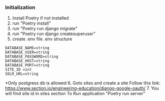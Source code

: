 ### Initialization

1. Install Poetry if not installed
2. run "Poetry install"
3. run "Poetry run django migrate"
4. run "Poetry run django createsuperuser"
5. create .env file
.env structure
```
DATABASE_NAME=string
DATABASE_USER=string
DATABASE_PASSWORD=string
DATABASE_HOST=string
DATABASE_PORT=string
SITE_ID =int
SOLR_URL=string

```
*Only postgress db is allowed
6. Goto sites and create a site Follow this link: https://www.section.io/engineering-education/django-google-oauth/
7. You will find site id in sties section
To Run application "Poetry run server"
